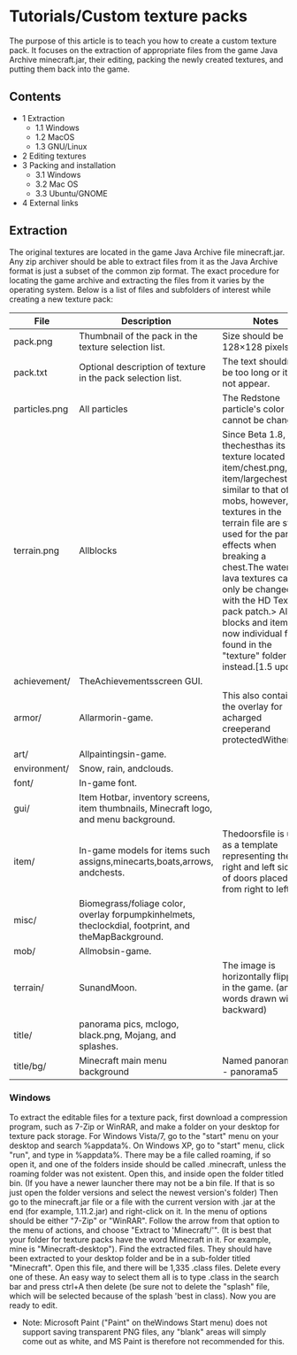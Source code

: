 # Tutorials/Custom texture packs
The purpose of this article is to teach you how to create a custom texture pack. It focuses on the extraction of appropriate files from the game Java Archive minecraft.jar, their editing, packing the newly created textures, and putting them back into the game.

## Contents
- 1 Extraction
	- 1.1 Windows
	- 1.2 MacOS
	- 1.3 GNU/Linux
- 2 Editing textures
- 3 Packing and installation
	- 3.1 Windows
	- 3.2 Mac OS
	- 3.3 Ubuntu/GNOME
- 4 External links

## Extraction
The original textures are located in the game Java Archive file minecraft.jar. Any zip archiver should be able to extract files from it as the Java Archive format is just a subset of the common zip format. The exact procedure for locating the game archive and extracting the files from it varies by the operating system. Below is a list of files and subfolders of interest while creating a new texture pack:

| File          | Description                                                                                         | Notes                                                                                                                                                                                                                                                                                                                                                                                                            |
|---------------|-----------------------------------------------------------------------------------------------------|------------------------------------------------------------------------------------------------------------------------------------------------------------------------------------------------------------------------------------------------------------------------------------------------------------------------------------------------------------------------------------------------------------------|
| pack.png      | Thumbnail of the pack in the texture selection list.                                                | Size should be 128×128 pixels.                                                                                                                                                                                                                                                                                                                                                                                   |
| pack.txt      | Optional description of texture in the pack selection list.                                         | The text shouldn't be too long or it will not appear.                                                                                                                                                                                                                                                                                                                                                            |
| particles.png | All particles                                                                                       | The Redstone particle's color cannot be changed.                                                                                                                                                                                                                                                                                                                                                                 |
| terrain.png   | Allblocks                                                                                           | Since Beta 1.8, thechesthas its texture located in item/chest.png, (and item/largechest.png) similar to that of mobs, however, the textures in the terrain file are still used for the particle effects when breaking a chest.The water and lava textures can only be changed with the HD Texture pack patch.> All blocks and items are now individual files found  in the "texture" folder instead.[1.5 update] |
| achievement/  | TheAchievementsscreen GUI.                                                                          |                                                                                                                                                                                                                                                                                                                                                                                                                  |
| armor/        | Allarmorin-game.                                                                                    | This also contains the overlay for acharged creeperand protectedWither.                                                                                                                                                                                                                                                                                                                                          |
| art/          | Allpaintingsin-game.                                                                                |                                                                                                                                                                                                                                                                                                                                                                                                                  |
| environment/  | Snow, rain, andclouds.                                                                              |                                                                                                                                                                                                                                                                                                                                                                                                                  |
| font/         | In-game font.                                                                                       |                                                                                                                                                                                                                                                                                                                                                                                                                  |
| gui/          | Item Hotbar, inventory screens, item thumbnails, Minecraft logo, and menu background.               |                                                                                                                                                                                                                                                                                                                                                                                                                  |
| item/         | In-game models for items such assigns,minecarts,boats,arrows, andchests.                            | Thedoorsfile is used as a template representing the right and left sides of doors placed from right to left.                                                                                                                                                                                                                                                                                                     |
| misc/         | Biomegrass/foliage color, overlay forpumpkinhelmets, theclockdial, footprint, and theMapBackground. |                                                                                                                                                                                                                                                                                                                                                                                                                  |
| mob/          | Allmobsin-game.                                                                                     |                                                                                                                                                                                                                                                                                                                                                                                                                  |
| terrain/      | SunandMoon.                                                                                         | The image is horizontally flipped in the game. (any words drawn will be backward)                                                                                                                                                                                                                                                                                                                                |
| title/        | panorama pics, mclogo, black.png, Mojang, and splashes.                                             |                                                                                                                                                                                                                                                                                                                                                                                                                  |
| title/bg/     | Minecraft main menu background                                                                      | Named panorama0 - panorama5                                                                                                                                                                                                                                                                                                                                                                                      |

### Windows
To extract the editable files for a texture pack, first download a compression program, such as 7-Zip or WinRAR, and make a folder on your desktop for texture pack storage. For Windows Vista/7, go to the "start" menu on your desktop and search %appdata%. On Windows XP, go to "start" menu, click "run", and type in %appdata%. There may be a file called roaming, if so open it, and one of the folders inside should be called .minecraft, unless the roaming folder was not existent. Open this, and inside open the folder titled bin. (If you have a newer launcher there may not be a bin file. If that is so just open the folder versions and select the newest version's folder) Then go to the minecraft.jar file or a file with the current version with .jar at the end (for example, 1.11.2.jar) and right-click on it. In the menu of options should be either "7-Zip" or "WinRAR". Follow the arrow from that option to the menu of actions, and choose "Extract to 'Minecraft/'". (It is best that your folder for texture packs have the word Minecraft in it. For example, mine is "Minecraft-desktop"). Find the extracted files. They should have been extracted to your desktop folder and be in a sub-folder titled "Minecraft". Open this file, and there will be 1,335 .class files. Delete every one of these. An easy way to select them all is to type .class in the search bar and press ctrl+A then delete (be sure not to delete the "splash" file, which will be selected because of the splash 'best in class). Now you are ready to edit. 

- Note: Microsoft Paint ("Paint" on theWindows Start menu) does not support saving transparent PNG files, any "blank" areas will simply come out as white, and MS Paint is therefore not recommended for this.

